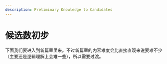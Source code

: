 ```yaml
---
description: Preliminary Knowledge to Candidates
---
```


# 候选数初步

下面我们要进入到新篇章里来。不过新篇章的内容难度会比直接直观来说要难不少（主要还是逻辑理解上会难一些），所以需要过渡。
